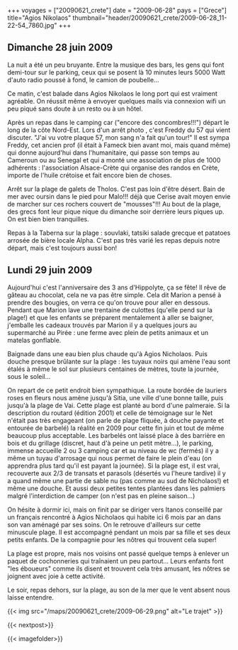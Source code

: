 +++
voyages = ["20090621_crete"]
date = "2009-06-28"
pays = ["Grece"]
title="Agios Nikolaos"
thumbnail="header/20090621_crete/2009-06-28_11-22-54_7860.jpg"
+++

## Dimanche 28 juin 2009

La nuit a été un peu bruyante. Entre la musique des bars, les gens qui font demi-tour sur le parking, ceux qui se posent là 10 minutes leurs  5000 Watt d'auto radio poussé à fond, le camion de poubelle...

Ce matin, c'est balade dans Agios Nikolaos le long port qui est vraiment agréable.
On réussit même à envoyer quelques mails via connexion wifi un peu piqué sans doute à un resto ou à un hôtel.

Après un repas dans le camping car ("encore des concombres!!!") départ le long de la côte Nord-Est. Lors d'un arrêt photo , c'est Freddy du 57 qui vient discuter. "J'ai vu votre plaque 57, mon sang n'a fait qu'un tour!" Il est sympa Freddy, cet ancien prof (il était à Fameck bien avant moi, mais quand même) qui donne aujourd'hui dans l'humanitaire, qui passe son temps au Cameroun ou au Senegal et qui a monté une association de plus de 1000 adhérents : l'association Alsace-Crète qui organise des randos en Crète, importe de l'huile crétoise et fait encore bien de choses.

Arrêt sur la plage de galets de Tholos. C'est pas loin d'être désert. Bain de mer avec oursin dans le pied pour Malo!!! déjà que Cerise avait moyen envie de marcher sur ces rochers couvert de "mousses"!!! Au bout de la plage, des grecs font leur pique nique du dimanche soir derrière leurs piques up. On est bien bien tranquilles.

Repas à la Taberna sur la plage : souvlaki, tatsiki salade grecque et patatoes arrosée de bière locale Alpha. C'est pas très varié les repas depuis notre départ, mais c'est toujours aussi bon!


## Lundi 29 juin 2009

Aujourd'hui c'est l'anniversaire des 3 ans d'Hippolyte, ça se fête! Il rêve de gâteau au chocolat, cela ne va pas être simple. Cela dit Marion a pensé à prendre des bougies, on verra ce qu'on trouve pour aller en dessous. Pendant que Marion lave une trentaine de culottes (qu'elle pend sur la plage!) et que les enfants se préparent mentalement à aller se baigner, j'emballe les cadeaux trouvés par Marion il y a quelques jours au supermarché au Pirée : une ferme avec plein de petits animaux et un matelas gonflable.

Baignade dans une eau bien plus chaude qu'à Agios Nicholaos. Puis douche presque brûlante sur la plage : les tuyaux noirs qui amène l'eau sont étalés à même le sol sur plusieurs centaines de mètres, toute la journée, sous le soleil...

On repart de ce petit endroit bien sympathique. La route bordée de lauriers roses en fleurs nous amène jusqu'à Sitia, une ville d'une bonne taille, puis jusqu'à la plage de Vai. Cette plage est planté au bord d'une palmeraie. Si la description du routard (édition 2001) et celle de témoignage sur le Net n'était pas très engageant (on parle de plage fliquée, à douche payante et entourée de barbelé) la réalité en 2009 pour cette fin juin et tout de même beaucoup plus acceptable. Les barbelés ont laissé place à des barrière en bois et du grillage (discret, haut d'à peine un petit mètre...), le parking, immense accueille 2 ou 3 camping car et au niveau de wc (fermés) il y a même un tuyau d'arrosage qui nous permet de faire le plein d'eau (on apprendra plus tard qu'il est payant la journée). Si la plage est, il est vrai, recouverte aux 2/3 de transats et parasols (désertés vu l'heure tardive) il y a quand même une partie de sable nu (pas comme au sud de Nicholaos!) et même une douche. Et aussi deux petites tentes plantées dans les palmiers malgré l'interdiction de camper (on n'est pas en pleine saison...)

On hésite à dormir ici, mais on finit par se diriger vers Itanos conseillé par un français rencontré à Agios Nicholaos qui habite ici 6 mois par an dans son van aménagé par ses soins. On le retrouve d'ailleurs sur cette minuscule plage. Il est accompagné pendant un mois par sa fille et ses deux petits enfants. De la compagnie pour les nôtres qui trouvent cela super!

La plage est propre, mais nos voisins ont passé quelque temps à enlever un paquet de cochonneries qui traînaient un peu partout... Leurs enfants font "les éboueurs" comme ils disent et trouvent cela très amusant, les nôtres se joignent avec joie à cette activité.

Le soir, repas dehors, sur la plage, au son de la mer que le vent absent nous laisse entendre.

{{< img src="/maps/20090621_crete/2009-06-29.png" alt="Le trajet" >}}

{{< nextpost>}}


{{< imagefolder>}}
